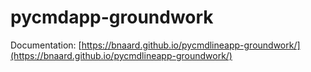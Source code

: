 # pycmdapp-groundwork

Documentation: [https://bnaard.github.io/pycmdlineapp-groundwork/](https://bnaard.github.io/pycmdlineapp-groundwork/)

